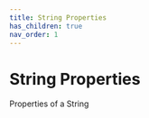 ```yaml
---
title: String Properties
has_children: true
nav_order: 1
---
```


# String Properties 
Properties of a String